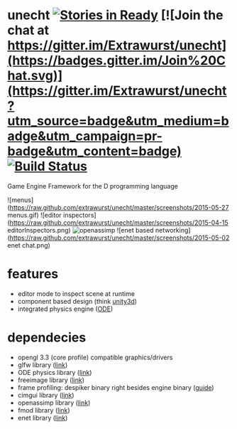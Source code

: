 unecht [![Stories in Ready](https://badge.waffle.io/Extrawurst/unecht.png?label=ready&title=Ready)](https://waffle.io/Extrawurst/unecht) [![Join the chat at https://gitter.im/Extrawurst/unecht](https://badges.gitter.im/Join%20Chat.svg)](https://gitter.im/Extrawurst/unecht?utm_source=badge&utm_medium=badge&utm_campaign=pr-badge&utm_content=badge) [![Build Status](https://travis-ci.org/Extrawurst/unecht.svg)](https://travis-ci.org/Extrawurst/unecht)
===

Game Engine Framework for the D programming language

![menus](https://raw.github.com/extrawurst/unecht/master/screenshots/2015-05-27 menus.gif)
![editor inspectors](https://raw.github.com/extrawurst/unecht/master/screenshots/2015-04-15 editorInspectors.png)
![openassimp](https://raw.github.com/extrawurst/unecht/master/screenshots/2015-05-01.png)
![enet based networking](https://raw.github.com/extrawurst/unecht/master/screenshots/2015-05-02 enet chat.png)

# features

* editor mode to inspect scene at runtime
* component based design (think [unity3d](http://unity3d.com/))
* integrated physics engine ([ODE](http://ode-wiki.org))

# dependecies

* opengl 3.3 (core profile) compatible graphics/drivers
* glfw library ([link](http://www.glfw.org/))
* ODE physics library ([link](http://ode-wiki.org/wiki/index.php?title=Manual:_Install_and_Use))
* freeimage library ([link](http://freeimage.sourceforge.net/))
* frame profiling: despiker binary right besides engine binary ([guide](despiker_guide.md))
* cimgui library ([link](https://github.com/Extrawurst/cimgui))
* openassimp library ([link](http://assimp.sourceforge.net/))
* fmod library ([link](http://www.fmod.org/download/#StudioAPI))
* enet library ([link](http://enet.bespin.org/))
